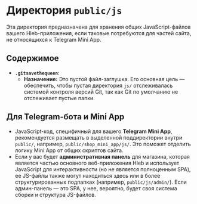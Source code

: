 # Директория `public/js`

Эта директория предназначена для хранения общих JavaScript-файлов вашего Hleb-приложения, если таковые потребуются для частей сайта, не относящихся к Telegram Mini App.

## Содержимое

*   **`.gitsavethequeen`**:
    *   **Назначение:** Это пустой файл-заглушка. Его основная цель — обеспечить, чтобы пустая директория `js/` отслеживалась системой контроля версий Git, так как Git по умолчанию не отслеживает пустые папки.

## Для Telegram-бота и Mini App

*   JavaScript-код, специфичный для вашего **Telegram Mini App**, рекомендуется размещать в выделенной поддиректории внутри `public/`, например, `public/shop_mini_app/js/`. Это поможет отделить логику Mini App от общих скриптов сайта.
*   Если у вас будет **административная панель** для магазина, которая является частью основного веб-приложения Hleb и использует JavaScript для интерактивности (но не является полноценным SPA), ее JS-файлы также могут находиться здесь или в более структурированных подпапках (например, `public/js/admin/`). Если админ-панель — это SPA, у нее, вероятно, будет своя система сборки и структура JS-файлов.
